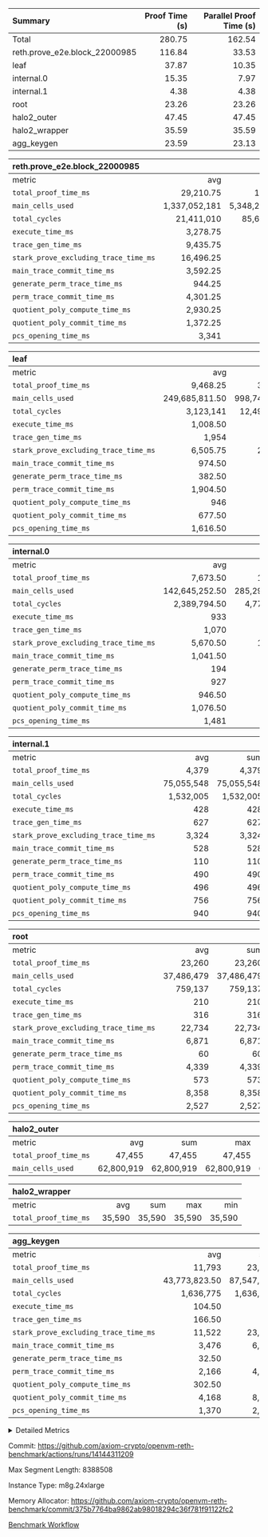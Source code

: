 | Summary | Proof Time (s) | Parallel Proof Time (s) |
|:---|---:|---:|
| Total |  280.75 |  162.54 |
| reth.prove_e2e.block_22000985 |  116.84 |  33.53 |
| leaf |  37.87 |  10.35 |
| internal.0 |  15.35 |  7.97 |
| internal.1 |  4.38 |  4.38 |
| root |  23.26 |  23.26 |
| halo2_outer |  47.45 |  47.45 |
| halo2_wrapper |  35.59 |  35.59 |
| agg_keygen |  23.59 |  23.13 |


| reth.prove_e2e.block_22000985 |||||
|:---|---:|---:|---:|---:|
|metric|avg|sum|max|min|
| `total_proof_time_ms ` |  29,210.75 |  116,843 |  33,535 |  25,709 |
| `main_cells_used     ` |  1,337,052,181 |  5,348,208,724 |  1,879,136,455 |  943,006,272 |
| `total_cycles        ` |  21,411,010 |  85,644,040 |  22,759,037 |  20,459,469 |
| `execute_time_ms     ` |  3,278.75 |  13,115 |  4,261 |  2,718 |
| `trace_gen_time_ms   ` |  9,435.75 |  37,743 |  10,435 |  8,599 |
| `stark_prove_excluding_trace_time_ms` |  16,496.25 |  65,985 |  19,798 |  14,212 |
| `main_trace_commit_time_ms` |  3,592.25 |  14,369 |  5,096 |  2,561 |
| `generate_perm_trace_time_ms` |  944.25 |  3,777 |  1,015 |  864 |
| `perm_trace_commit_time_ms` |  4,301.25 |  17,205 |  4,711 |  3,882 |
| `quotient_poly_compute_time_ms` |  2,930.25 |  11,721 |  4,107 |  2,113 |
| `quotient_poly_commit_time_ms` |  1,372.25 |  5,489 |  1,444 |  1,279 |
| `pcs_opening_time_ms ` |  3,341 |  13,364 |  3,515 |  3,103 |

| leaf |||||
|:---|---:|---:|---:|---:|
|metric|avg|sum|max|min|
| `total_proof_time_ms ` |  9,468.25 |  37,873 |  10,349 |  7,295 |
| `main_cells_used     ` |  249,685,811.50 |  998,743,246 |  278,733,634 |  193,799,970 |
| `total_cycles        ` |  3,123,141 |  12,492,564 |  3,457,851 |  2,577,688 |
| `execute_time_ms     ` |  1,008.50 |  4,034 |  1,104 |  838 |
| `trace_gen_time_ms   ` |  1,954 |  7,816 |  2,169 |  1,583 |
| `stark_prove_excluding_trace_time_ms` |  6,505.75 |  26,023 |  7,076 |  4,874 |
| `main_trace_commit_time_ms` |  974.50 |  3,898 |  1,055 |  754 |
| `generate_perm_trace_time_ms` |  382.50 |  1,530 |  428 |  287 |
| `perm_trace_commit_time_ms` |  1,904.50 |  7,618 |  2,098 |  1,388 |
| `quotient_poly_compute_time_ms` |  946 |  3,784 |  1,024 |  731 |
| `quotient_poly_commit_time_ms` |  677.50 |  2,710 |  737 |  519 |
| `pcs_opening_time_ms ` |  1,616.50 |  6,466 |  1,775 |  1,192 |

| internal.0 |||||
|:---|---:|---:|---:|---:|
|metric|avg|sum|max|min|
| `total_proof_time_ms ` |  7,673.50 |  15,347 |  7,974 |  7,373 |
| `main_cells_used     ` |  142,645,252.50 |  285,290,505 |  143,363,843 |  141,926,662 |
| `total_cycles        ` |  2,389,794.50 |  4,779,589 |  2,397,828 |  2,381,761 |
| `execute_time_ms     ` |  933 |  1,866 |  942 |  924 |
| `trace_gen_time_ms   ` |  1,070 |  2,140 |  1,072 |  1,068 |
| `stark_prove_excluding_trace_time_ms` |  5,670.50 |  11,341 |  5,960 |  5,381 |
| `main_trace_commit_time_ms` |  1,041.50 |  2,083 |  1,137 |  946 |
| `generate_perm_trace_time_ms` |  194 |  388 |  209 |  179 |
| `perm_trace_commit_time_ms` |  927 |  1,854 |  975 |  879 |
| `quotient_poly_compute_time_ms` |  946.50 |  1,893 |  1,017 |  876 |
| `quotient_poly_commit_time_ms` |  1,076.50 |  2,153 |  1,116 |  1,037 |
| `pcs_opening_time_ms ` |  1,481 |  2,962 |  1,503 |  1,459 |

| internal.1 |||||
|:---|---:|---:|---:|---:|
|metric|avg|sum|max|min|
| `total_proof_time_ms ` |  4,379 |  4,379 |  4,379 |  4,379 |
| `main_cells_used     ` |  75,055,548 |  75,055,548 |  75,055,548 |  75,055,548 |
| `total_cycles        ` |  1,532,005 |  1,532,005 |  1,532,005 |  1,532,005 |
| `execute_time_ms     ` |  428 |  428 |  428 |  428 |
| `trace_gen_time_ms   ` |  627 |  627 |  627 |  627 |
| `stark_prove_excluding_trace_time_ms` |  3,324 |  3,324 |  3,324 |  3,324 |
| `main_trace_commit_time_ms` |  528 |  528 |  528 |  528 |
| `generate_perm_trace_time_ms` |  110 |  110 |  110 |  110 |
| `perm_trace_commit_time_ms` |  490 |  490 |  490 |  490 |
| `quotient_poly_compute_time_ms` |  496 |  496 |  496 |  496 |
| `quotient_poly_commit_time_ms` |  756 |  756 |  756 |  756 |
| `pcs_opening_time_ms ` |  940 |  940 |  940 |  940 |

| root |||||
|:---|---:|---:|---:|---:|
|metric|avg|sum|max|min|
| `total_proof_time_ms ` |  23,260 |  23,260 |  23,260 |  23,260 |
| `main_cells_used     ` |  37,486,479 |  37,486,479 |  37,486,479 |  37,486,479 |
| `total_cycles        ` |  759,137 |  759,137 |  759,137 |  759,137 |
| `execute_time_ms     ` |  210 |  210 |  210 |  210 |
| `trace_gen_time_ms   ` |  316 |  316 |  316 |  316 |
| `stark_prove_excluding_trace_time_ms` |  22,734 |  22,734 |  22,734 |  22,734 |
| `main_trace_commit_time_ms` |  6,871 |  6,871 |  6,871 |  6,871 |
| `generate_perm_trace_time_ms` |  60 |  60 |  60 |  60 |
| `perm_trace_commit_time_ms` |  4,339 |  4,339 |  4,339 |  4,339 |
| `quotient_poly_compute_time_ms` |  573 |  573 |  573 |  573 |
| `quotient_poly_commit_time_ms` |  8,358 |  8,358 |  8,358 |  8,358 |
| `pcs_opening_time_ms ` |  2,527 |  2,527 |  2,527 |  2,527 |

| halo2_outer |||||
|:---|---:|---:|---:|---:|
|metric|avg|sum|max|min|
| `total_proof_time_ms ` |  47,455 |  47,455 |  47,455 |  47,455 |
| `main_cells_used     ` |  62,800,919 |  62,800,919 |  62,800,919 |  62,800,919 |

| halo2_wrapper |||||
|:---|---:|---:|---:|---:|
|metric|avg|sum|max|min|
| `total_proof_time_ms ` |  35,590 |  35,590 |  35,590 |  35,590 |

| agg_keygen |||||
|:---|---:|---:|---:|---:|
|metric|avg|sum|max|min|
| `total_proof_time_ms ` |  11,793 |  23,586 |  23,133 |  453 |
| `main_cells_used     ` |  43,773,823.50 |  87,547,647 |  86,881,731 |  665,916 |
| `total_cycles        ` |  1,636,775 |  1,636,775 |  1,636,775 |  1,636,775 |
| `execute_time_ms     ` |  104.50 |  209 |  209 |  0 |
| `trace_gen_time_ms   ` |  166.50 |  333 |  306 |  27 |
| `stark_prove_excluding_trace_time_ms` |  11,522 |  23,044 |  22,618 |  426 |
| `main_trace_commit_time_ms` |  3,476 |  6,952 |  6,901 |  51 |
| `generate_perm_trace_time_ms` |  32.50 |  65 |  52 |  13 |
| `perm_trace_commit_time_ms` |  2,166 |  4,332 |  4,282 |  50 |
| `quotient_poly_compute_time_ms` |  302.50 |  605 |  576 |  29 |
| `quotient_poly_commit_time_ms` |  4,168 |  8,336 |  8,277 |  59 |
| `pcs_opening_time_ms ` |  1,370 |  2,740 |  2,520 |  220 |



<details>
<summary>Detailed Metrics</summary>

| air_name | block_number | quotient_deg | interactions | constraints |
| --- | --- | --- | --- | --- |
| AccessAdapterAir<16> | 22000985 | 2 | 5 | 12 | 
| AccessAdapterAir<2> | 22000985 | 2 | 5 | 12 | 
| AccessAdapterAir<32> | 22000985 | 2 | 5 | 12 | 
| AccessAdapterAir<4> | 22000985 | 2 | 5 | 12 | 
| AccessAdapterAir<8> | 22000985 | 2 | 5 | 12 | 
| BitwiseOperationLookupAir<8> | 22000985 | 2 | 2 | 4 | 
| KeccakVmAir | 22000985 | 2 | 321 | 4,513 | 
| MemoryMerkleAir<8> | 22000985 | 2 | 4 | 39 | 
| PersistentBoundaryAir<8> | 22000985 | 2 | 3 | 7 | 
| PhantomAir | 22000985 | 2 | 3 | 5 | 
| Poseidon2PeripheryAir<BabyBearParameters>, 1> | 22000985 | 2 | 1 | 286 | 
| ProgramAir | 22000985 | 1 | 1 | 4 | 
| RangeTupleCheckerAir<2> | 22000985 | 1 | 1 | 4 | 
| Rv32HintStoreAir | 22000985 | 2 | 18 | 28 | 
| Sha256VmAir | 22000985 | 2 | 50 | 663 | 
| VariableRangeCheckerAir | 22000985 | 1 | 1 | 4 | 
| VmAirWrapper<Rv32BaseAluAdapterAir, BaseAluCoreAir<4, 8> | 22000985 | 2 | 20 | 37 | 
| VmAirWrapper<Rv32BaseAluAdapterAir, LessThanCoreAir<4, 8> | 22000985 | 2 | 18 | 40 | 
| VmAirWrapper<Rv32BaseAluAdapterAir, ShiftCoreAir<4, 8> | 22000985 | 2 | 24 | 91 | 
| VmAirWrapper<Rv32BranchAdapterAir, BranchEqualCoreAir<4> | 22000985 | 2 | 11 | 20 | 
| VmAirWrapper<Rv32BranchAdapterAir, BranchLessThanCoreAir<4, 8> | 22000985 | 2 | 13 | 35 | 
| VmAirWrapper<Rv32CondRdWriteAdapterAir, Rv32JalLuiCoreAir> | 22000985 | 2 | 10 | 18 | 
| VmAirWrapper<Rv32HeapAdapterAir<2, 32, 32>, BaseAluCoreAir<32, 8> | 22000985 | 2 | 61 | 126 | 
| VmAirWrapper<Rv32HeapAdapterAir<2, 32, 32>, LessThanCoreAir<32, 8> | 22000985 | 2 | 31 | 129 | 
| VmAirWrapper<Rv32HeapAdapterAir<2, 32, 32>, MultiplicationCoreAir<32, 8> | 22000985 | 2 | 61 | 57 | 
| VmAirWrapper<Rv32HeapAdapterAir<2, 32, 32>, ShiftCoreAir<32, 8> | 22000985 | 2 | 79 | 2,161 | 
| VmAirWrapper<Rv32HeapBranchAdapterAir<2, 32>, BranchEqualCoreAir<32> | 22000985 | 2 | 20 | 55 | 
| VmAirWrapper<Rv32HeapBranchAdapterAir<2, 32>, BranchLessThanCoreAir<32, 8> | 22000985 | 2 | 22 | 126 | 
| VmAirWrapper<Rv32IsEqualModAdapterAir<2, 1, 32, 32>, ModularIsEqualCoreAir<32, 4, 8> | 22000985 | 2 | 25 | 225 | 
| VmAirWrapper<Rv32IsEqualModAdapterAir<2, 3, 16, 48>, ModularIsEqualCoreAir<48, 4, 8> | 22000985 | 2 | 41 | 333 | 
| VmAirWrapper<Rv32JalrAdapterAir, Rv32JalrCoreAir> | 22000985 | 2 | 16 | 20 | 
| VmAirWrapper<Rv32LoadStoreAdapterAir, LoadSignExtendCoreAir<4, 8> | 22000985 | 2 | 18 | 33 | 
| VmAirWrapper<Rv32LoadStoreAdapterAir, LoadStoreCoreAir<4> | 22000985 | 2 | 17 | 40 | 
| VmAirWrapper<Rv32MultAdapterAir, DivRemCoreAir<4, 8> | 22000985 | 2 | 25 | 84 | 
| VmAirWrapper<Rv32MultAdapterAir, MulHCoreAir<4, 8> | 22000985 | 2 | 24 | 31 | 
| VmAirWrapper<Rv32MultAdapterAir, MultiplicationCoreAir<4, 8> | 22000985 | 2 | 19 | 19 | 
| VmAirWrapper<Rv32RdWriteAdapterAir, Rv32AuipcCoreAir> | 22000985 | 2 | 12 | 14 | 
| VmAirWrapper<Rv32VecHeapAdapterAir<1, 2, 2, 32, 32>, FieldExpressionCoreAir> | 22000985 | 2 | 415 | 480 | 
| VmAirWrapper<Rv32VecHeapAdapterAir<1, 6, 6, 16, 16>, FieldExpressionCoreAir> | 22000985 | 2 | 832 | 921 | 
| VmAirWrapper<Rv32VecHeapAdapterAir<2, 1, 1, 32, 32>, FieldExpressionCoreAir> | 22000985 | 2 | 158 | 190 | 
| VmAirWrapper<Rv32VecHeapAdapterAir<2, 2, 2, 32, 32>, FieldExpressionCoreAir> | 22000985 | 2 | 428 | 457 | 
| VmAirWrapper<Rv32VecHeapAdapterAir<2, 3, 3, 16, 16>, FieldExpressionCoreAir> | 22000985 | 2 | 246 | 288 | 
| VmAirWrapper<Rv32VecHeapAdapterAir<2, 6, 6, 16, 16>, FieldExpressionCoreAir> | 22000985 | 2 | 668 | 701 | 
| VmConnectorAir | 22000985 | 2 | 5 | 11 | 

| block_number | execute_time_ms |
| --- | --- |
| 22000985 | 210 | 

| group | air_name | block_number | rows | quotient_deg | prep_cols | perm_cols | main_cols | interactions | constraints | cells |
| --- | --- | --- | --- | --- | --- | --- | --- | --- | --- | --- |
| agg_keygen | AccessAdapterAir<16> | 22000985 |  | 2 |  |  |  | 5 | 12 |  | 
| agg_keygen | AccessAdapterAir<2> | 22000985 | 524,288 | 8 |  | 16 | 11 | 5 | 12 | 14,155,776 | 
| agg_keygen | AccessAdapterAir<32> | 22000985 |  | 2 |  |  |  | 5 | 12 |  | 
| agg_keygen | AccessAdapterAir<4> | 22000985 | 262,144 | 8 |  | 16 | 13 | 5 | 12 | 7,602,176 | 
| agg_keygen | AccessAdapterAir<8> | 22000985 | 8,192 | 8 |  | 16 | 17 | 5 | 12 | 270,336 | 
| agg_keygen | BitwiseOperationLookupAir<8> | 22000985 |  | 2 |  |  |  | 2 | 4 |  | 
| agg_keygen | FriReducedOpeningAir | 22000985 | 524,288 | 8 |  | 84 | 27 | 39 | 71 | 58,195,968 | 
| agg_keygen | JalRangeCheckAir | 22000985 | 65,536 | 8 |  | 28 | 12 | 9 | 14 | 2,621,440 | 
| agg_keygen | MemoryMerkleAir<8> | 22000985 |  | 2 |  |  |  | 4 | 39 |  | 
| agg_keygen | NativePoseidon2Air<BabyBearParameters>, 1> | 22000985 | 65,536 | 8 |  | 312 | 398 | 136 | 572 | 46,530,560 | 
| agg_keygen | PersistentBoundaryAir<8> | 22000985 |  | 2 |  |  |  | 3 | 7 |  | 
| agg_keygen | PhantomAir | 22000985 | 32,768 | 4 |  | 12 | 6 | 3 | 5 | 589,824 | 
| agg_keygen | Poseidon2PeripheryAir<BabyBearParameters>, 1> | 22000985 |  | 2 |  |  |  | 1 | 286 |  | 
| agg_keygen | ProgramAir | 22000985 | 131,072 | 1 |  | 8 | 10 | 1 | 4 | 2,359,296 | 
| agg_keygen | RangeTupleCheckerAir<2> | 22000985 |  | 1 |  |  |  | 1 | 4 |  | 
| agg_keygen | Rv32HintStoreAir | 22000985 |  | 2 |  |  |  | 18 | 28 |  | 
| agg_keygen | VariableRangeCheckerAir | 22000985 | 262,144 | 1 | 2 | 8 | 1 | 1 | 4 | 2,359,296 | 
| agg_keygen | VmAirWrapper<AluNativeAdapterAir, FieldArithmeticCoreAir> | 22000985 | 1,048,576 | 8 |  | 36 | 29 | 15 | 27 | 68,157,440 | 
| agg_keygen | VmAirWrapper<BranchNativeAdapterAir, BranchEqualCoreAir<1> | 22000985 | 262,144 | 8 |  | 28 | 23 | 11 | 25 | 13,369,344 | 
| agg_keygen | VmAirWrapper<NativeAdapterAir<2, 0>, PublicValuesCoreAir> | 22000985 | 64 | 8 |  | 28 | 27 | 11 | 30 | 3,520 | 
| agg_keygen | VmAirWrapper<NativeLoadStoreAdapterAir<1>, NativeLoadStoreCoreAir<1> | 22000985 | 524,288 | 8 |  | 40 | 21 | 15 | 20 | 31,981,568 | 
| agg_keygen | VmAirWrapper<NativeLoadStoreAdapterAir<4>, NativeLoadStoreCoreAir<4> | 22000985 | 131,072 | 8 |  | 40 | 27 | 15 | 20 | 8,781,824 | 
| agg_keygen | VmAirWrapper<NativeVectorizedAdapterAir<4>, FieldExtensionCoreAir> | 22000985 | 131,072 | 8 |  | 36 | 38 | 15 | 27 | 9,699,328 | 
| agg_keygen | VmAirWrapper<Rv32BaseAluAdapterAir, BaseAluCoreAir<4, 8> | 22000985 |  | 2 |  |  |  | 20 | 37 |  | 
| agg_keygen | VmAirWrapper<Rv32BaseAluAdapterAir, LessThanCoreAir<4, 8> | 22000985 |  | 2 |  |  |  | 18 | 40 |  | 
| agg_keygen | VmAirWrapper<Rv32BaseAluAdapterAir, ShiftCoreAir<4, 8> | 22000985 |  | 2 |  |  |  | 24 | 91 |  | 
| agg_keygen | VmAirWrapper<Rv32BranchAdapterAir, BranchEqualCoreAir<4> | 22000985 |  | 2 |  |  |  | 11 | 20 |  | 
| agg_keygen | VmAirWrapper<Rv32BranchAdapterAir, BranchLessThanCoreAir<4, 8> | 22000985 |  | 2 |  |  |  | 13 | 35 |  | 
| agg_keygen | VmAirWrapper<Rv32CondRdWriteAdapterAir, Rv32JalLuiCoreAir> | 22000985 |  | 2 |  |  |  | 10 | 18 |  | 
| agg_keygen | VmAirWrapper<Rv32JalrAdapterAir, Rv32JalrCoreAir> | 22000985 |  | 2 |  |  |  | 16 | 20 |  | 
| agg_keygen | VmAirWrapper<Rv32LoadStoreAdapterAir, LoadSignExtendCoreAir<4, 8> | 22000985 |  | 2 |  |  |  | 18 | 33 |  | 
| agg_keygen | VmAirWrapper<Rv32LoadStoreAdapterAir, LoadStoreCoreAir<4> | 22000985 |  | 2 |  |  |  | 17 | 40 |  | 
| agg_keygen | VmAirWrapper<Rv32MultAdapterAir, DivRemCoreAir<4, 8> | 22000985 |  | 2 |  |  |  | 25 | 84 |  | 
| agg_keygen | VmAirWrapper<Rv32MultAdapterAir, MulHCoreAir<4, 8> | 22000985 |  | 2 |  |  |  | 24 | 31 |  | 
| agg_keygen | VmAirWrapper<Rv32MultAdapterAir, MultiplicationCoreAir<4, 8> | 22000985 |  | 2 |  |  |  | 19 | 19 |  | 
| agg_keygen | VmAirWrapper<Rv32RdWriteAdapterAir, Rv32AuipcCoreAir> | 22000985 |  | 2 |  |  |  | 12 | 14 |  | 
| agg_keygen | VmConnectorAir | 22000985 | 2 | 8 | 1 | 16 | 5 | 5 | 11 | 42 | 
| agg_keygen | VolatileBoundaryAir | 22000985 | 131,072 | 8 |  | 20 | 12 | 7 | 19 | 4,194,304 | 

| group | air_name | block_number | idx | rows | prep_cols | perm_cols | main_cols | cells |
| --- | --- | --- | --- | --- | --- | --- | --- | --- |
| internal.0 | AccessAdapterAir<2> | 22000985 | 0 | 1,048,576 |  | 12 | 11 | 24,117,248 | 
| internal.0 | AccessAdapterAir<2> | 22000985 | 1 | 524,288 |  | 12 | 11 | 12,058,624 | 
| internal.0 | AccessAdapterAir<4> | 22000985 | 0 | 262,144 |  | 12 | 13 | 6,553,600 | 
| internal.0 | AccessAdapterAir<4> | 22000985 | 1 | 262,144 |  | 12 | 13 | 6,553,600 | 
| internal.0 | AccessAdapterAir<8> | 22000985 | 0 | 8,192 |  | 12 | 17 | 237,568 | 
| internal.0 | AccessAdapterAir<8> | 22000985 | 1 | 8,192 |  | 12 | 17 | 237,568 | 
| internal.0 | FriReducedOpeningAir | 22000985 | 0 | 1,048,576 |  | 44 | 27 | 74,448,896 | 
| internal.0 | FriReducedOpeningAir | 22000985 | 1 | 1,048,576 |  | 44 | 27 | 74,448,896 | 
| internal.0 | JalRangeCheckAir | 22000985 | 0 | 131,072 |  | 16 | 12 | 3,670,016 | 
| internal.0 | JalRangeCheckAir | 22000985 | 1 | 131,072 |  | 16 | 12 | 3,670,016 | 
| internal.0 | NativePoseidon2Air<BabyBearParameters>, 1> | 22000985 | 0 | 262,144 |  | 160 | 398 | 146,276,352 | 
| internal.0 | NativePoseidon2Air<BabyBearParameters>, 1> | 22000985 | 1 | 131,072 |  | 160 | 398 | 73,138,176 | 
| internal.0 | PhantomAir | 22000985 | 0 | 65,536 |  | 8 | 6 | 917,504 | 
| internal.0 | PhantomAir | 22000985 | 1 | 65,536 |  | 8 | 6 | 917,504 | 
| internal.0 | ProgramAir | 22000985 | 0 | 131,072 |  | 8 | 10 | 2,359,296 | 
| internal.0 | ProgramAir | 22000985 | 1 | 131,072 |  | 8 | 10 | 2,359,296 | 
| internal.0 | VariableRangeCheckerAir | 22000985 | 0 | 262,144 | 2 | 8 | 1 | 2,359,296 | 
| internal.0 | VariableRangeCheckerAir | 22000985 | 1 | 262,144 | 2 | 8 | 1 | 2,359,296 | 
| internal.0 | VmAirWrapper<AluNativeAdapterAir, FieldArithmeticCoreAir> | 22000985 | 0 | 2,097,152 |  | 20 | 29 | 102,760,448 | 
| internal.0 | VmAirWrapper<AluNativeAdapterAir, FieldArithmeticCoreAir> | 22000985 | 1 | 2,097,152 |  | 20 | 29 | 102,760,448 | 
| internal.0 | VmAirWrapper<BranchNativeAdapterAir, BranchEqualCoreAir<1> | 22000985 | 0 | 262,144 |  | 16 | 23 | 10,223,616 | 
| internal.0 | VmAirWrapper<BranchNativeAdapterAir, BranchEqualCoreAir<1> | 22000985 | 1 | 262,144 |  | 16 | 23 | 10,223,616 | 
| internal.0 | VmAirWrapper<NativeAdapterAir<2, 0>, PublicValuesCoreAir> | 22000985 | 0 | 64 |  | 16 | 23 | 2,496 | 
| internal.0 | VmAirWrapper<NativeAdapterAir<2, 0>, PublicValuesCoreAir> | 22000985 | 1 | 64 |  | 16 | 23 | 2,496 | 
| internal.0 | VmAirWrapper<NativeLoadStoreAdapterAir<1>, NativeLoadStoreCoreAir<1> | 22000985 | 0 | 524,288 |  | 24 | 21 | 23,592,960 | 
| internal.0 | VmAirWrapper<NativeLoadStoreAdapterAir<1>, NativeLoadStoreCoreAir<1> | 22000985 | 1 | 524,288 |  | 24 | 21 | 23,592,960 | 
| internal.0 | VmAirWrapper<NativeLoadStoreAdapterAir<4>, NativeLoadStoreCoreAir<4> | 22000985 | 0 | 262,144 |  | 24 | 27 | 13,369,344 | 
| internal.0 | VmAirWrapper<NativeLoadStoreAdapterAir<4>, NativeLoadStoreCoreAir<4> | 22000985 | 1 | 262,144 |  | 24 | 27 | 13,369,344 | 
| internal.0 | VmAirWrapper<NativeVectorizedAdapterAir<4>, FieldExtensionCoreAir> | 22000985 | 0 | 262,144 |  | 20 | 38 | 15,204,352 | 
| internal.0 | VmAirWrapper<NativeVectorizedAdapterAir<4>, FieldExtensionCoreAir> | 22000985 | 1 | 262,144 |  | 20 | 38 | 15,204,352 | 
| internal.0 | VmConnectorAir | 22000985 | 0 | 2 | 1 | 12 | 5 | 34 | 
| internal.0 | VmConnectorAir | 22000985 | 1 | 2 | 1 | 12 | 5 | 34 | 
| internal.0 | VolatileBoundaryAir | 22000985 | 0 | 262,144 |  | 12 | 12 | 6,291,456 | 
| internal.0 | VolatileBoundaryAir | 22000985 | 1 | 262,144 |  | 12 | 12 | 6,291,456 | 
| internal.1 | AccessAdapterAir<2> | 22000985 | 2 | 524,288 |  | 12 | 11 | 12,058,624 | 
| internal.1 | AccessAdapterAir<4> | 22000985 | 2 | 262,144 |  | 12 | 13 | 6,553,600 | 
| internal.1 | AccessAdapterAir<8> | 22000985 | 2 | 8,192 |  | 12 | 17 | 237,568 | 
| internal.1 | FriReducedOpeningAir | 22000985 | 2 | 262,144 |  | 44 | 27 | 18,612,224 | 
| internal.1 | JalRangeCheckAir | 22000985 | 2 | 65,536 |  | 16 | 12 | 1,835,008 | 
| internal.1 | NativePoseidon2Air<BabyBearParameters>, 1> | 22000985 | 2 | 65,536 |  | 160 | 398 | 36,569,088 | 
| internal.1 | PhantomAir | 22000985 | 2 | 16,384 |  | 8 | 6 | 229,376 | 
| internal.1 | ProgramAir | 22000985 | 2 | 131,072 |  | 8 | 10 | 2,359,296 | 
| internal.1 | VariableRangeCheckerAir | 22000985 | 2 | 262,144 | 2 | 8 | 1 | 2,359,296 | 
| internal.1 | VmAirWrapper<AluNativeAdapterAir, FieldArithmeticCoreAir> | 22000985 | 2 | 1,048,576 |  | 20 | 29 | 51,380,224 | 
| internal.1 | VmAirWrapper<BranchNativeAdapterAir, BranchEqualCoreAir<1> | 22000985 | 2 | 262,144 |  | 16 | 23 | 10,223,616 | 
| internal.1 | VmAirWrapper<NativeAdapterAir<2, 0>, PublicValuesCoreAir> | 22000985 | 2 | 64 |  | 16 | 23 | 2,496 | 
| internal.1 | VmAirWrapper<NativeLoadStoreAdapterAir<1>, NativeLoadStoreCoreAir<1> | 22000985 | 2 | 524,288 |  | 24 | 21 | 23,592,960 | 
| internal.1 | VmAirWrapper<NativeLoadStoreAdapterAir<4>, NativeLoadStoreCoreAir<4> | 22000985 | 2 | 131,072 |  | 24 | 27 | 6,684,672 | 
| internal.1 | VmAirWrapper<NativeVectorizedAdapterAir<4>, FieldExtensionCoreAir> | 22000985 | 2 | 131,072 |  | 20 | 38 | 7,602,176 | 
| internal.1 | VmConnectorAir | 22000985 | 2 | 2 | 1 | 12 | 5 | 34 | 
| internal.1 | VolatileBoundaryAir | 22000985 | 2 | 131,072 |  | 12 | 12 | 3,145,728 | 
| leaf | AccessAdapterAir<2> | 22000985 | 0 | 2,097,152 |  | 16 | 11 | 56,623,104 | 
| leaf | AccessAdapterAir<2> | 22000985 | 1 | 2,097,152 |  | 16 | 11 | 56,623,104 | 
| leaf | AccessAdapterAir<2> | 22000985 | 2 | 2,097,152 |  | 16 | 11 | 56,623,104 | 
| leaf | AccessAdapterAir<2> | 22000985 | 3 | 1,048,576 |  | 16 | 11 | 28,311,552 | 
| leaf | AccessAdapterAir<4> | 22000985 | 0 | 1,048,576 |  | 16 | 13 | 30,408,704 | 
| leaf | AccessAdapterAir<4> | 22000985 | 1 | 1,048,576 |  | 16 | 13 | 30,408,704 | 
| leaf | AccessAdapterAir<4> | 22000985 | 2 | 1,048,576 |  | 16 | 13 | 30,408,704 | 
| leaf | AccessAdapterAir<4> | 22000985 | 3 | 524,288 |  | 16 | 13 | 15,204,352 | 
| leaf | AccessAdapterAir<8> | 22000985 | 0 | 32,768 |  | 16 | 17 | 1,081,344 | 
| leaf | AccessAdapterAir<8> | 22000985 | 1 | 32,768 |  | 16 | 17 | 1,081,344 | 
| leaf | AccessAdapterAir<8> | 22000985 | 2 | 32,768 |  | 16 | 17 | 1,081,344 | 
| leaf | AccessAdapterAir<8> | 22000985 | 3 | 16,384 |  | 16 | 17 | 540,672 | 
| leaf | FriReducedOpeningAir | 22000985 | 0 | 4,194,304 |  | 84 | 27 | 465,567,744 | 
| leaf | FriReducedOpeningAir | 22000985 | 1 | 4,194,304 |  | 84 | 27 | 465,567,744 | 
| leaf | FriReducedOpeningAir | 22000985 | 2 | 4,194,304 |  | 84 | 27 | 465,567,744 | 
| leaf | FriReducedOpeningAir | 22000985 | 3 | 2,097,152 |  | 84 | 27 | 232,783,872 | 
| leaf | JalRangeCheckAir | 22000985 | 0 | 65,536 |  | 28 | 12 | 2,621,440 | 
| leaf | JalRangeCheckAir | 22000985 | 1 | 65,536 |  | 28 | 12 | 2,621,440 | 
| leaf | JalRangeCheckAir | 22000985 | 2 | 65,536 |  | 28 | 12 | 2,621,440 | 
| leaf | JalRangeCheckAir | 22000985 | 3 | 65,536 |  | 28 | 12 | 2,621,440 | 
| leaf | NativePoseidon2Air<BabyBearParameters>, 1> | 22000985 | 0 | 262,144 |  | 312 | 398 | 186,122,240 | 
| leaf | NativePoseidon2Air<BabyBearParameters>, 1> | 22000985 | 1 | 262,144 |  | 312 | 398 | 186,122,240 | 
| leaf | NativePoseidon2Air<BabyBearParameters>, 1> | 22000985 | 2 | 262,144 |  | 312 | 398 | 186,122,240 | 
| leaf | NativePoseidon2Air<BabyBearParameters>, 1> | 22000985 | 3 | 262,144 |  | 312 | 398 | 186,122,240 | 
| leaf | PhantomAir | 22000985 | 0 | 32,768 |  | 12 | 6 | 589,824 | 
| leaf | PhantomAir | 22000985 | 1 | 32,768 |  | 12 | 6 | 589,824 | 
| leaf | PhantomAir | 22000985 | 2 | 32,768 |  | 12 | 6 | 589,824 | 
| leaf | PhantomAir | 22000985 | 3 | 32,768 |  | 12 | 6 | 589,824 | 
| leaf | ProgramAir | 22000985 | 0 | 2,097,152 |  | 8 | 10 | 37,748,736 | 
| leaf | ProgramAir | 22000985 | 1 | 2,097,152 |  | 8 | 10 | 37,748,736 | 
| leaf | ProgramAir | 22000985 | 2 | 2,097,152 |  | 8 | 10 | 37,748,736 | 
| leaf | ProgramAir | 22000985 | 3 | 2,097,152 |  | 8 | 10 | 37,748,736 | 
| leaf | VariableRangeCheckerAir | 22000985 | 0 | 262,144 | 2 | 8 | 1 | 2,359,296 | 
| leaf | VariableRangeCheckerAir | 22000985 | 1 | 262,144 | 2 | 8 | 1 | 2,359,296 | 
| leaf | VariableRangeCheckerAir | 22000985 | 2 | 262,144 | 2 | 8 | 1 | 2,359,296 | 
| leaf | VariableRangeCheckerAir | 22000985 | 3 | 262,144 | 2 | 8 | 1 | 2,359,296 | 
| leaf | VmAirWrapper<AluNativeAdapterAir, FieldArithmeticCoreAir> | 22000985 | 0 | 2,097,152 |  | 36 | 29 | 136,314,880 | 
| leaf | VmAirWrapper<AluNativeAdapterAir, FieldArithmeticCoreAir> | 22000985 | 1 | 2,097,152 |  | 36 | 29 | 136,314,880 | 
| leaf | VmAirWrapper<AluNativeAdapterAir, FieldArithmeticCoreAir> | 22000985 | 2 | 2,097,152 |  | 36 | 29 | 136,314,880 | 
| leaf | VmAirWrapper<AluNativeAdapterAir, FieldArithmeticCoreAir> | 22000985 | 3 | 2,097,152 |  | 36 | 29 | 136,314,880 | 
| leaf | VmAirWrapper<BranchNativeAdapterAir, BranchEqualCoreAir<1> | 22000985 | 0 | 524,288 |  | 28 | 23 | 26,738,688 | 
| leaf | VmAirWrapper<BranchNativeAdapterAir, BranchEqualCoreAir<1> | 22000985 | 1 | 524,288 |  | 28 | 23 | 26,738,688 | 
| leaf | VmAirWrapper<BranchNativeAdapterAir, BranchEqualCoreAir<1> | 22000985 | 2 | 524,288 |  | 28 | 23 | 26,738,688 | 
| leaf | VmAirWrapper<BranchNativeAdapterAir, BranchEqualCoreAir<1> | 22000985 | 3 | 524,288 |  | 28 | 23 | 26,738,688 | 
| leaf | VmAirWrapper<NativeAdapterAir<2, 0>, PublicValuesCoreAir> | 22000985 | 0 | 64 |  | 28 | 27 | 3,520 | 
| leaf | VmAirWrapper<NativeAdapterAir<2, 0>, PublicValuesCoreAir> | 22000985 | 1 | 64 |  | 28 | 27 | 3,520 | 
| leaf | VmAirWrapper<NativeAdapterAir<2, 0>, PublicValuesCoreAir> | 22000985 | 2 | 64 |  | 28 | 27 | 3,520 | 
| leaf | VmAirWrapper<NativeAdapterAir<2, 0>, PublicValuesCoreAir> | 22000985 | 3 | 64 |  | 28 | 27 | 3,520 | 
| leaf | VmAirWrapper<NativeLoadStoreAdapterAir<1>, NativeLoadStoreCoreAir<1> | 22000985 | 0 | 1,048,576 |  | 40 | 21 | 63,963,136 | 
| leaf | VmAirWrapper<NativeLoadStoreAdapterAir<1>, NativeLoadStoreCoreAir<1> | 22000985 | 1 | 1,048,576 |  | 40 | 21 | 63,963,136 | 
| leaf | VmAirWrapper<NativeLoadStoreAdapterAir<1>, NativeLoadStoreCoreAir<1> | 22000985 | 2 | 1,048,576 |  | 40 | 21 | 63,963,136 | 
| leaf | VmAirWrapper<NativeLoadStoreAdapterAir<1>, NativeLoadStoreCoreAir<1> | 22000985 | 3 | 1,048,576 |  | 40 | 21 | 63,963,136 | 
| leaf | VmAirWrapper<NativeLoadStoreAdapterAir<4>, NativeLoadStoreCoreAir<4> | 22000985 | 0 | 262,144 |  | 40 | 27 | 17,563,648 | 
| leaf | VmAirWrapper<NativeLoadStoreAdapterAir<4>, NativeLoadStoreCoreAir<4> | 22000985 | 1 | 262,144 |  | 40 | 27 | 17,563,648 | 
| leaf | VmAirWrapper<NativeLoadStoreAdapterAir<4>, NativeLoadStoreCoreAir<4> | 22000985 | 2 | 262,144 |  | 40 | 27 | 17,563,648 | 
| leaf | VmAirWrapper<NativeLoadStoreAdapterAir<4>, NativeLoadStoreCoreAir<4> | 22000985 | 3 | 262,144 |  | 40 | 27 | 17,563,648 | 
| leaf | VmAirWrapper<NativeVectorizedAdapterAir<4>, FieldExtensionCoreAir> | 22000985 | 0 | 262,144 |  | 36 | 38 | 19,398,656 | 
| leaf | VmAirWrapper<NativeVectorizedAdapterAir<4>, FieldExtensionCoreAir> | 22000985 | 1 | 524,288 |  | 36 | 38 | 38,797,312 | 
| leaf | VmAirWrapper<NativeVectorizedAdapterAir<4>, FieldExtensionCoreAir> | 22000985 | 2 | 524,288 |  | 36 | 38 | 38,797,312 | 
| leaf | VmAirWrapper<NativeVectorizedAdapterAir<4>, FieldExtensionCoreAir> | 22000985 | 3 | 262,144 |  | 36 | 38 | 19,398,656 | 
| leaf | VmConnectorAir | 22000985 | 0 | 2 | 1 | 16 | 5 | 42 | 
| leaf | VmConnectorAir | 22000985 | 1 | 2 | 1 | 16 | 5 | 42 | 
| leaf | VmConnectorAir | 22000985 | 2 | 2 | 1 | 16 | 5 | 42 | 
| leaf | VmConnectorAir | 22000985 | 3 | 2 | 1 | 16 | 5 | 42 | 
| leaf | VolatileBoundaryAir | 22000985 | 0 | 1,048,576 |  | 20 | 12 | 33,554,432 | 
| leaf | VolatileBoundaryAir | 22000985 | 1 | 1,048,576 |  | 20 | 12 | 33,554,432 | 
| leaf | VolatileBoundaryAir | 22000985 | 2 | 1,048,576 |  | 20 | 12 | 33,554,432 | 
| leaf | VolatileBoundaryAir | 22000985 | 3 | 524,288 |  | 20 | 12 | 16,777,216 | 
| root | AccessAdapterAir<2> | 22000985 | 0 | 262,144 |  | 8 | 11 | 4,980,736 | 
| root | AccessAdapterAir<4> | 22000985 | 0 | 131,072 |  | 8 | 13 | 2,752,512 | 
| root | AccessAdapterAir<8> | 22000985 | 0 | 4,096 |  | 8 | 17 | 102,400 | 
| root | FriReducedOpeningAir | 22000985 | 0 | 131,072 |  | 24 | 27 | 6,684,672 | 
| root | JalRangeCheckAir | 22000985 | 0 | 32,768 |  | 12 | 12 | 786,432 | 
| root | NativePoseidon2Air<BabyBearParameters>, 1> | 22000985 | 0 | 32,768 |  | 84 | 398 | 15,794,176 | 
| root | PhantomAir | 22000985 | 0 | 8,192 |  | 8 | 6 | 114,688 | 
| root | ProgramAir | 22000985 | 0 | 131,072 |  | 8 | 10 | 2,359,296 | 
| root | VariableRangeCheckerAir | 22000985 | 0 | 262,144 | 2 | 8 | 1 | 2,359,296 | 
| root | VmAirWrapper<AluNativeAdapterAir, FieldArithmeticCoreAir> | 22000985 | 0 | 524,288 |  | 12 | 29 | 21,495,808 | 
| root | VmAirWrapper<BranchNativeAdapterAir, BranchEqualCoreAir<1> | 22000985 | 0 | 131,072 |  | 12 | 23 | 4,587,520 | 
| root | VmAirWrapper<NativeAdapterAir<2, 0>, PublicValuesCoreAir> | 22000985 | 0 | 64 |  | 12 | 22 | 2,176 | 
| root | VmAirWrapper<NativeLoadStoreAdapterAir<1>, NativeLoadStoreCoreAir<1> | 22000985 | 0 | 262,144 |  | 16 | 21 | 9,699,328 | 
| root | VmAirWrapper<NativeLoadStoreAdapterAir<4>, NativeLoadStoreCoreAir<4> | 22000985 | 0 | 65,536 |  | 16 | 27 | 2,818,048 | 
| root | VmAirWrapper<NativeVectorizedAdapterAir<4>, FieldExtensionCoreAir> | 22000985 | 0 | 65,536 |  | 12 | 38 | 3,276,800 | 
| root | VmConnectorAir | 22000985 | 0 | 2 | 1 | 8 | 5 | 26 | 
| root | VolatileBoundaryAir | 22000985 | 0 | 131,072 |  | 8 | 12 | 2,621,440 | 

| group | air_name | block_number | segment | rows | prep_cols | perm_cols | main_cols | cells |
| --- | --- | --- | --- | --- | --- | --- | --- | --- |
| agg_keygen | AccessAdapterAir<16> | 22000985 | 0 | 1 |  | 16 | 25 | 41 | 
| agg_keygen | AccessAdapterAir<2> | 22000985 | 0 | 1 |  | 16 | 11 | 27 | 
| agg_keygen | AccessAdapterAir<32> | 22000985 | 0 | 1 |  | 16 | 41 | 57 | 
| agg_keygen | AccessAdapterAir<4> | 22000985 | 0 | 1 |  | 16 | 13 | 29 | 
| agg_keygen | AccessAdapterAir<8> | 22000985 | 0 | 1 |  | 16 | 17 | 33 | 
| agg_keygen | BitwiseOperationLookupAir<8> | 22000985 | 0 | 65,536 | 3 | 8 | 2 | 655,360 | 
| agg_keygen | MemoryMerkleAir<8> | 22000985 | 0 | 64 |  | 16 | 32 | 3,072 | 
| agg_keygen | PersistentBoundaryAir<8> | 22000985 | 0 | 1 |  | 12 | 20 | 32 | 
| agg_keygen | PhantomAir | 22000985 | 0 | 1 |  | 12 | 6 | 18 | 
| agg_keygen | Poseidon2PeripheryAir<BabyBearParameters>, 1> | 22000985 | 0 | 32 |  | 8 | 300 | 9,856 | 
| agg_keygen | ProgramAir | 22000985 | 0 | 1 |  | 8 | 10 | 18 | 
| agg_keygen | RangeTupleCheckerAir<2> | 22000985 | 0 | 524,288 | 2 | 8 | 1 | 4,718,592 | 
| agg_keygen | Rv32HintStoreAir | 22000985 | 0 | 1 |  | 44 | 32 | 76 | 
| agg_keygen | VariableRangeCheckerAir | 22000985 | 0 | 262,144 | 2 | 8 | 1 | 2,359,296 | 
| agg_keygen | VmAirWrapper<Rv32BaseAluAdapterAir, BaseAluCoreAir<4, 8> | 22000985 | 0 | 1 |  | 52 | 36 | 88 | 
| agg_keygen | VmAirWrapper<Rv32BaseAluAdapterAir, LessThanCoreAir<4, 8> | 22000985 | 0 | 1 |  | 40 | 37 | 77 | 
| agg_keygen | VmAirWrapper<Rv32BaseAluAdapterAir, ShiftCoreAir<4, 8> | 22000985 | 0 | 1 |  | 52 | 53 | 105 | 
| agg_keygen | VmAirWrapper<Rv32BranchAdapterAir, BranchEqualCoreAir<4> | 22000985 | 0 | 1 |  | 28 | 26 | 54 | 
| agg_keygen | VmAirWrapper<Rv32BranchAdapterAir, BranchLessThanCoreAir<4, 8> | 22000985 | 0 | 1 |  | 32 | 32 | 64 | 
| agg_keygen | VmAirWrapper<Rv32CondRdWriteAdapterAir, Rv32JalLuiCoreAir> | 22000985 | 0 | 1 |  | 28 | 18 | 46 | 
| agg_keygen | VmAirWrapper<Rv32JalrAdapterAir, Rv32JalrCoreAir> | 22000985 | 0 | 1 |  | 36 | 28 | 64 | 
| agg_keygen | VmAirWrapper<Rv32LoadStoreAdapterAir, LoadSignExtendCoreAir<4, 8> | 22000985 | 0 | 1 |  | 52 | 36 | 88 | 
| agg_keygen | VmAirWrapper<Rv32LoadStoreAdapterAir, LoadStoreCoreAir<4> | 22000985 | 0 | 1 |  | 52 | 41 | 93 | 
| agg_keygen | VmAirWrapper<Rv32MultAdapterAir, DivRemCoreAir<4, 8> | 22000985 | 0 | 1 |  | 72 | 59 | 131 | 
| agg_keygen | VmAirWrapper<Rv32MultAdapterAir, MulHCoreAir<4, 8> | 22000985 | 0 | 1 |  | 72 | 39 | 111 | 
| agg_keygen | VmAirWrapper<Rv32MultAdapterAir, MultiplicationCoreAir<4, 8> | 22000985 | 0 | 1 |  | 52 | 31 | 83 | 
| agg_keygen | VmAirWrapper<Rv32RdWriteAdapterAir, Rv32AuipcCoreAir> | 22000985 | 0 | 1 |  | 28 | 20 | 48 | 
| agg_keygen | VmConnectorAir | 22000985 | 0 | 2 | 1 | 16 | 5 | 42 | 
| reth.prove_e2e.block_22000985 | AccessAdapterAir<16> | 22000985 | 0 | 64 |  | 16 | 25 | 2,624 | 
| reth.prove_e2e.block_22000985 | AccessAdapterAir<16> | 22000985 | 1 | 524,288 |  | 16 | 25 | 21,495,808 | 
| reth.prove_e2e.block_22000985 | AccessAdapterAir<16> | 22000985 | 2 | 262,144 |  | 16 | 25 | 10,747,904 | 
| reth.prove_e2e.block_22000985 | AccessAdapterAir<16> | 22000985 | 3 | 262,144 |  | 16 | 25 | 10,747,904 | 
| reth.prove_e2e.block_22000985 | AccessAdapterAir<2> | 22000985 | 2 | 256 |  | 16 | 11 | 6,912 | 
| reth.prove_e2e.block_22000985 | AccessAdapterAir<2> | 22000985 | 3 | 131,072 |  | 16 | 11 | 3,538,944 | 
| reth.prove_e2e.block_22000985 | AccessAdapterAir<32> | 22000985 | 0 | 32 |  | 16 | 41 | 1,824 | 
| reth.prove_e2e.block_22000985 | AccessAdapterAir<32> | 22000985 | 1 | 262,144 |  | 16 | 41 | 14,942,208 | 
| reth.prove_e2e.block_22000985 | AccessAdapterAir<32> | 22000985 | 2 | 131,072 |  | 16 | 41 | 7,471,104 | 
| reth.prove_e2e.block_22000985 | AccessAdapterAir<32> | 22000985 | 3 | 131,072 |  | 16 | 41 | 7,471,104 | 
| reth.prove_e2e.block_22000985 | AccessAdapterAir<4> | 22000985 | 0 | 64 |  | 16 | 13 | 1,856 | 
| reth.prove_e2e.block_22000985 | AccessAdapterAir<4> | 22000985 | 2 | 128 |  | 16 | 13 | 3,712 | 
| reth.prove_e2e.block_22000985 | AccessAdapterAir<4> | 22000985 | 3 | 65,536 |  | 16 | 13 | 1,900,544 | 
| reth.prove_e2e.block_22000985 | AccessAdapterAir<8> | 22000985 | 0 | 1,048,576 |  | 16 | 17 | 34,603,008 | 
| reth.prove_e2e.block_22000985 | AccessAdapterAir<8> | 22000985 | 1 | 2,097,152 |  | 16 | 17 | 69,206,016 | 
| reth.prove_e2e.block_22000985 | AccessAdapterAir<8> | 22000985 | 2 | 1,048,576 |  | 16 | 17 | 34,603,008 | 
| reth.prove_e2e.block_22000985 | AccessAdapterAir<8> | 22000985 | 3 | 2,097,152 |  | 16 | 17 | 69,206,016 | 
| reth.prove_e2e.block_22000985 | BitwiseOperationLookupAir<8> | 22000985 | 0 | 65,536 | 3 | 8 | 2 | 655,360 | 
| reth.prove_e2e.block_22000985 | BitwiseOperationLookupAir<8> | 22000985 | 1 | 65,536 | 3 | 8 | 2 | 655,360 | 
| reth.prove_e2e.block_22000985 | BitwiseOperationLookupAir<8> | 22000985 | 2 | 65,536 | 3 | 8 | 2 | 655,360 | 
| reth.prove_e2e.block_22000985 | BitwiseOperationLookupAir<8> | 22000985 | 3 | 65,536 | 3 | 8 | 2 | 655,360 | 
| reth.prove_e2e.block_22000985 | KeccakVmAir | 22000985 | 0 | 1 |  | 1,056 | 3,163 | 4,219 | 
| reth.prove_e2e.block_22000985 | KeccakVmAir | 22000985 | 1 | 131,072 |  | 1,056 | 3,163 | 552,992,768 | 
| reth.prove_e2e.block_22000985 | KeccakVmAir | 22000985 | 2 | 4,096 |  | 1,056 | 3,163 | 17,281,024 | 
| reth.prove_e2e.block_22000985 | KeccakVmAir | 22000985 | 3 | 262,144 |  | 1,056 | 3,163 | 1,105,985,536 | 
| reth.prove_e2e.block_22000985 | MemoryMerkleAir<8> | 22000985 | 0 | 1,048,576 |  | 16 | 32 | 50,331,648 | 
| reth.prove_e2e.block_22000985 | MemoryMerkleAir<8> | 22000985 | 1 | 1,048,576 |  | 16 | 32 | 50,331,648 | 
| reth.prove_e2e.block_22000985 | MemoryMerkleAir<8> | 22000985 | 2 | 1,048,576 |  | 16 | 32 | 50,331,648 | 
| reth.prove_e2e.block_22000985 | MemoryMerkleAir<8> | 22000985 | 3 | 2,097,152 |  | 16 | 32 | 100,663,296 | 
| reth.prove_e2e.block_22000985 | PersistentBoundaryAir<8> | 22000985 | 0 | 1,048,576 |  | 12 | 20 | 33,554,432 | 
| reth.prove_e2e.block_22000985 | PersistentBoundaryAir<8> | 22000985 | 1 | 1,048,576 |  | 12 | 20 | 33,554,432 | 
| reth.prove_e2e.block_22000985 | PersistentBoundaryAir<8> | 22000985 | 2 | 1,048,576 |  | 12 | 20 | 33,554,432 | 
| reth.prove_e2e.block_22000985 | PersistentBoundaryAir<8> | 22000985 | 3 | 1,048,576 |  | 12 | 20 | 33,554,432 | 
| reth.prove_e2e.block_22000985 | PhantomAir | 22000985 | 0 | 4 |  | 12 | 6 | 72 | 
| reth.prove_e2e.block_22000985 | PhantomAir | 22000985 | 1 | 128 |  | 12 | 6 | 2,304 | 
| reth.prove_e2e.block_22000985 | PhantomAir | 22000985 | 2 | 16 |  | 12 | 6 | 288 | 
| reth.prove_e2e.block_22000985 | PhantomAir | 22000985 | 3 | 8 |  | 12 | 6 | 144 | 
| reth.prove_e2e.block_22000985 | Poseidon2PeripheryAir<BabyBearParameters>, 1> | 22000985 | 0 | 1,048,576 |  | 8 | 300 | 322,961,408 | 
| reth.prove_e2e.block_22000985 | Poseidon2PeripheryAir<BabyBearParameters>, 1> | 22000985 | 1 | 524,288 |  | 8 | 300 | 161,480,704 | 
| reth.prove_e2e.block_22000985 | Poseidon2PeripheryAir<BabyBearParameters>, 1> | 22000985 | 2 | 262,144 |  | 8 | 300 | 80,740,352 | 
| reth.prove_e2e.block_22000985 | Poseidon2PeripheryAir<BabyBearParameters>, 1> | 22000985 | 3 | 1,048,576 |  | 8 | 300 | 322,961,408 | 
| reth.prove_e2e.block_22000985 | ProgramAir | 22000985 | 0 | 524,288 |  | 8 | 10 | 9,437,184 | 
| reth.prove_e2e.block_22000985 | ProgramAir | 22000985 | 1 | 524,288 |  | 8 | 10 | 9,437,184 | 
| reth.prove_e2e.block_22000985 | ProgramAir | 22000985 | 2 | 524,288 |  | 8 | 10 | 9,437,184 | 
| reth.prove_e2e.block_22000985 | ProgramAir | 22000985 | 3 | 524,288 |  | 8 | 10 | 9,437,184 | 
| reth.prove_e2e.block_22000985 | RangeTupleCheckerAir<2> | 22000985 | 0 | 2,097,152 | 2 | 8 | 1 | 18,874,368 | 
| reth.prove_e2e.block_22000985 | RangeTupleCheckerAir<2> | 22000985 | 1 | 2,097,152 | 2 | 8 | 1 | 18,874,368 | 
| reth.prove_e2e.block_22000985 | RangeTupleCheckerAir<2> | 22000985 | 2 | 2,097,152 | 2 | 8 | 1 | 18,874,368 | 
| reth.prove_e2e.block_22000985 | RangeTupleCheckerAir<2> | 22000985 | 3 | 2,097,152 | 2 | 8 | 1 | 18,874,368 | 
| reth.prove_e2e.block_22000985 | Rv32HintStoreAir | 22000985 | 0 | 524,288 |  | 44 | 32 | 39,845,888 | 
| reth.prove_e2e.block_22000985 | Rv32HintStoreAir | 22000985 | 1 | 524,288 |  | 44 | 32 | 39,845,888 | 
| reth.prove_e2e.block_22000985 | Rv32HintStoreAir | 22000985 | 2 | 32 |  | 44 | 32 | 2,432 | 
| reth.prove_e2e.block_22000985 | VariableRangeCheckerAir | 22000985 | 0 | 262,144 | 2 | 8 | 1 | 2,359,296 | 
| reth.prove_e2e.block_22000985 | VariableRangeCheckerAir | 22000985 | 1 | 262,144 | 2 | 8 | 1 | 2,359,296 | 
| reth.prove_e2e.block_22000985 | VariableRangeCheckerAir | 22000985 | 2 | 262,144 | 2 | 8 | 1 | 2,359,296 | 
| reth.prove_e2e.block_22000985 | VariableRangeCheckerAir | 22000985 | 3 | 262,144 | 2 | 8 | 1 | 2,359,296 | 
| reth.prove_e2e.block_22000985 | VmAirWrapper<Rv32BaseAluAdapterAir, BaseAluCoreAir<4, 8> | 22000985 | 0 | 8,388,608 |  | 52 | 36 | 738,197,504 | 
| reth.prove_e2e.block_22000985 | VmAirWrapper<Rv32BaseAluAdapterAir, BaseAluCoreAir<4, 8> | 22000985 | 1 | 8,388,608 |  | 52 | 36 | 738,197,504 | 
| reth.prove_e2e.block_22000985 | VmAirWrapper<Rv32BaseAluAdapterAir, BaseAluCoreAir<4, 8> | 22000985 | 2 | 8,388,608 |  | 52 | 36 | 738,197,504 | 
| reth.prove_e2e.block_22000985 | VmAirWrapper<Rv32BaseAluAdapterAir, BaseAluCoreAir<4, 8> | 22000985 | 3 | 8,388,608 |  | 52 | 36 | 738,197,504 | 
| reth.prove_e2e.block_22000985 | VmAirWrapper<Rv32BaseAluAdapterAir, LessThanCoreAir<4, 8> | 22000985 | 0 | 524,288 |  | 40 | 37 | 40,370,176 | 
| reth.prove_e2e.block_22000985 | VmAirWrapper<Rv32BaseAluAdapterAir, LessThanCoreAir<4, 8> | 22000985 | 1 | 524,288 |  | 40 | 37 | 40,370,176 | 
| reth.prove_e2e.block_22000985 | VmAirWrapper<Rv32BaseAluAdapterAir, LessThanCoreAir<4, 8> | 22000985 | 2 | 1,048,576 |  | 40 | 37 | 80,740,352 | 
| reth.prove_e2e.block_22000985 | VmAirWrapper<Rv32BaseAluAdapterAir, LessThanCoreAir<4, 8> | 22000985 | 3 | 524,288 |  | 40 | 37 | 40,370,176 | 
| reth.prove_e2e.block_22000985 | VmAirWrapper<Rv32BaseAluAdapterAir, ShiftCoreAir<4, 8> | 22000985 | 0 | 1,048,576 |  | 52 | 53 | 110,100,480 | 
| reth.prove_e2e.block_22000985 | VmAirWrapper<Rv32BaseAluAdapterAir, ShiftCoreAir<4, 8> | 22000985 | 1 | 2,097,152 |  | 52 | 53 | 220,200,960 | 
| reth.prove_e2e.block_22000985 | VmAirWrapper<Rv32BaseAluAdapterAir, ShiftCoreAir<4, 8> | 22000985 | 2 | 2,097,152 |  | 52 | 53 | 220,200,960 | 
| reth.prove_e2e.block_22000985 | VmAirWrapper<Rv32BaseAluAdapterAir, ShiftCoreAir<4, 8> | 22000985 | 3 | 2,097,152 |  | 52 | 53 | 220,200,960 | 
| reth.prove_e2e.block_22000985 | VmAirWrapper<Rv32BranchAdapterAir, BranchEqualCoreAir<4> | 22000985 | 0 | 2,097,152 |  | 28 | 26 | 113,246,208 | 
| reth.prove_e2e.block_22000985 | VmAirWrapper<Rv32BranchAdapterAir, BranchEqualCoreAir<4> | 22000985 | 1 | 2,097,152 |  | 28 | 26 | 113,246,208 | 
| reth.prove_e2e.block_22000985 | VmAirWrapper<Rv32BranchAdapterAir, BranchEqualCoreAir<4> | 22000985 | 2 | 2,097,152 |  | 28 | 26 | 113,246,208 | 
| reth.prove_e2e.block_22000985 | VmAirWrapper<Rv32BranchAdapterAir, BranchEqualCoreAir<4> | 22000985 | 3 | 2,097,152 |  | 28 | 26 | 113,246,208 | 
| reth.prove_e2e.block_22000985 | VmAirWrapper<Rv32BranchAdapterAir, BranchLessThanCoreAir<4, 8> | 22000985 | 0 | 1,048,576 |  | 32 | 32 | 67,108,864 | 
| reth.prove_e2e.block_22000985 | VmAirWrapper<Rv32BranchAdapterAir, BranchLessThanCoreAir<4, 8> | 22000985 | 1 | 2,097,152 |  | 32 | 32 | 134,217,728 | 
| reth.prove_e2e.block_22000985 | VmAirWrapper<Rv32BranchAdapterAir, BranchLessThanCoreAir<4, 8> | 22000985 | 2 | 2,097,152 |  | 32 | 32 | 134,217,728 | 
| reth.prove_e2e.block_22000985 | VmAirWrapper<Rv32BranchAdapterAir, BranchLessThanCoreAir<4, 8> | 22000985 | 3 | 1,048,576 |  | 32 | 32 | 67,108,864 | 
| reth.prove_e2e.block_22000985 | VmAirWrapper<Rv32CondRdWriteAdapterAir, Rv32JalLuiCoreAir> | 22000985 | 0 | 1,048,576 |  | 28 | 18 | 48,234,496 | 
| reth.prove_e2e.block_22000985 | VmAirWrapper<Rv32CondRdWriteAdapterAir, Rv32JalLuiCoreAir> | 22000985 | 1 | 524,288 |  | 28 | 18 | 24,117,248 | 
| reth.prove_e2e.block_22000985 | VmAirWrapper<Rv32CondRdWriteAdapterAir, Rv32JalLuiCoreAir> | 22000985 | 2 | 524,288 |  | 28 | 18 | 24,117,248 | 
| reth.prove_e2e.block_22000985 | VmAirWrapper<Rv32CondRdWriteAdapterAir, Rv32JalLuiCoreAir> | 22000985 | 3 | 524,288 |  | 28 | 18 | 24,117,248 | 
| reth.prove_e2e.block_22000985 | VmAirWrapper<Rv32HeapAdapterAir<2, 32, 32>, BaseAluCoreAir<32, 8> | 22000985 | 1 | 4,096 |  | 192 | 168 | 1,474,560 | 
| reth.prove_e2e.block_22000985 | VmAirWrapper<Rv32HeapAdapterAir<2, 32, 32>, BaseAluCoreAir<32, 8> | 22000985 | 2 | 16,384 |  | 192 | 168 | 5,898,240 | 
| reth.prove_e2e.block_22000985 | VmAirWrapper<Rv32HeapAdapterAir<2, 32, 32>, BaseAluCoreAir<32, 8> | 22000985 | 3 | 8,192 |  | 192 | 168 | 2,949,120 | 
| reth.prove_e2e.block_22000985 | VmAirWrapper<Rv32HeapAdapterAir<2, 32, 32>, LessThanCoreAir<32, 8> | 22000985 | 1 | 2,048 |  | 68 | 169 | 485,376 | 
| reth.prove_e2e.block_22000985 | VmAirWrapper<Rv32HeapAdapterAir<2, 32, 32>, LessThanCoreAir<32, 8> | 22000985 | 2 | 8,192 |  | 68 | 169 | 1,941,504 | 
| reth.prove_e2e.block_22000985 | VmAirWrapper<Rv32HeapAdapterAir<2, 32, 32>, LessThanCoreAir<32, 8> | 22000985 | 3 | 4,096 |  | 68 | 169 | 970,752 | 
| reth.prove_e2e.block_22000985 | VmAirWrapper<Rv32HeapAdapterAir<2, 32, 32>, MultiplicationCoreAir<32, 8> | 22000985 | 1 | 512 |  | 192 | 164 | 182,272 | 
| reth.prove_e2e.block_22000985 | VmAirWrapper<Rv32HeapAdapterAir<2, 32, 32>, MultiplicationCoreAir<32, 8> | 22000985 | 2 | 2,048 |  | 192 | 164 | 729,088 | 
| reth.prove_e2e.block_22000985 | VmAirWrapper<Rv32HeapAdapterAir<2, 32, 32>, MultiplicationCoreAir<32, 8> | 22000985 | 3 | 1,024 |  | 192 | 164 | 364,544 | 
| reth.prove_e2e.block_22000985 | VmAirWrapper<Rv32HeapAdapterAir<2, 32, 32>, ShiftCoreAir<32, 8> | 22000985 | 1 | 1,024 |  | 164 | 241 | 414,720 | 
| reth.prove_e2e.block_22000985 | VmAirWrapper<Rv32HeapAdapterAir<2, 32, 32>, ShiftCoreAir<32, 8> | 22000985 | 2 | 1,024 |  | 164 | 241 | 414,720 | 
| reth.prove_e2e.block_22000985 | VmAirWrapper<Rv32HeapAdapterAir<2, 32, 32>, ShiftCoreAir<32, 8> | 22000985 | 3 | 1,024 |  | 164 | 241 | 414,720 | 
| reth.prove_e2e.block_22000985 | VmAirWrapper<Rv32HeapBranchAdapterAir<2, 32>, BranchEqualCoreAir<32> | 22000985 | 1 | 8,192 |  | 48 | 124 | 1,409,024 | 
| reth.prove_e2e.block_22000985 | VmAirWrapper<Rv32HeapBranchAdapterAir<2, 32>, BranchEqualCoreAir<32> | 22000985 | 2 | 16,384 |  | 48 | 124 | 2,818,048 | 
| reth.prove_e2e.block_22000985 | VmAirWrapper<Rv32HeapBranchAdapterAir<2, 32>, BranchEqualCoreAir<32> | 22000985 | 3 | 16,384 |  | 48 | 124 | 2,818,048 | 
| reth.prove_e2e.block_22000985 | VmAirWrapper<Rv32IsEqualModAdapterAir<2, 1, 32, 32>, ModularIsEqualCoreAir<32, 4, 8> | 22000985 | 0 | 1 |  | 56 | 166 | 222 | 
| reth.prove_e2e.block_22000985 | VmAirWrapper<Rv32IsEqualModAdapterAir<2, 1, 32, 32>, ModularIsEqualCoreAir<32, 4, 8> | 22000985 | 1 | 65,536 |  | 56 | 166 | 14,548,992 | 
| reth.prove_e2e.block_22000985 | VmAirWrapper<Rv32IsEqualModAdapterAir<2, 1, 32, 32>, ModularIsEqualCoreAir<32, 4, 8> | 22000985 | 2 | 2,048 |  | 56 | 166 | 454,656 | 
| reth.prove_e2e.block_22000985 | VmAirWrapper<Rv32JalrAdapterAir, Rv32JalrCoreAir> | 22000985 | 0 | 524,288 |  | 36 | 28 | 33,554,432 | 
| reth.prove_e2e.block_22000985 | VmAirWrapper<Rv32JalrAdapterAir, Rv32JalrCoreAir> | 22000985 | 1 | 524,288 |  | 36 | 28 | 33,554,432 | 
| reth.prove_e2e.block_22000985 | VmAirWrapper<Rv32JalrAdapterAir, Rv32JalrCoreAir> | 22000985 | 2 | 524,288 |  | 36 | 28 | 33,554,432 | 
| reth.prove_e2e.block_22000985 | VmAirWrapper<Rv32JalrAdapterAir, Rv32JalrCoreAir> | 22000985 | 3 | 524,288 |  | 36 | 28 | 33,554,432 | 
| reth.prove_e2e.block_22000985 | VmAirWrapper<Rv32LoadStoreAdapterAir, LoadSignExtendCoreAir<4, 8> | 22000985 | 0 | 1,048,576 |  | 52 | 36 | 92,274,688 | 
| reth.prove_e2e.block_22000985 | VmAirWrapper<Rv32LoadStoreAdapterAir, LoadSignExtendCoreAir<4, 8> | 22000985 | 1 | 1,048,576 |  | 52 | 36 | 92,274,688 | 
| reth.prove_e2e.block_22000985 | VmAirWrapper<Rv32LoadStoreAdapterAir, LoadSignExtendCoreAir<4, 8> | 22000985 | 2 | 1,048,576 |  | 52 | 36 | 92,274,688 | 
| reth.prove_e2e.block_22000985 | VmAirWrapper<Rv32LoadStoreAdapterAir, LoadSignExtendCoreAir<4, 8> | 22000985 | 3 | 1,048,576 |  | 52 | 36 | 92,274,688 | 
| reth.prove_e2e.block_22000985 | VmAirWrapper<Rv32LoadStoreAdapterAir, LoadStoreCoreAir<4> | 22000985 | 0 | 8,388,608 |  | 52 | 41 | 780,140,544 | 
| reth.prove_e2e.block_22000985 | VmAirWrapper<Rv32LoadStoreAdapterAir, LoadStoreCoreAir<4> | 22000985 | 1 | 8,388,608 |  | 52 | 41 | 780,140,544 | 
| reth.prove_e2e.block_22000985 | VmAirWrapper<Rv32LoadStoreAdapterAir, LoadStoreCoreAir<4> | 22000985 | 2 | 8,388,608 |  | 52 | 41 | 780,140,544 | 
| reth.prove_e2e.block_22000985 | VmAirWrapper<Rv32LoadStoreAdapterAir, LoadStoreCoreAir<4> | 22000985 | 3 | 8,388,608 |  | 52 | 41 | 780,140,544 | 
| reth.prove_e2e.block_22000985 | VmAirWrapper<Rv32MultAdapterAir, DivRemCoreAir<4, 8> | 22000985 | 1 | 64 |  | 72 | 59 | 8,384 | 
| reth.prove_e2e.block_22000985 | VmAirWrapper<Rv32MultAdapterAir, DivRemCoreAir<4, 8> | 22000985 | 2 | 64 |  | 72 | 59 | 8,384 | 
| reth.prove_e2e.block_22000985 | VmAirWrapper<Rv32MultAdapterAir, DivRemCoreAir<4, 8> | 22000985 | 3 | 128 |  | 72 | 59 | 16,768 | 
| reth.prove_e2e.block_22000985 | VmAirWrapper<Rv32MultAdapterAir, MulHCoreAir<4, 8> | 22000985 | 0 | 512 |  | 72 | 39 | 56,832 | 
| reth.prove_e2e.block_22000985 | VmAirWrapper<Rv32MultAdapterAir, MulHCoreAir<4, 8> | 22000985 | 1 | 65,536 |  | 72 | 39 | 7,274,496 | 
| reth.prove_e2e.block_22000985 | VmAirWrapper<Rv32MultAdapterAir, MulHCoreAir<4, 8> | 22000985 | 2 | 65,536 |  | 72 | 39 | 7,274,496 | 
| reth.prove_e2e.block_22000985 | VmAirWrapper<Rv32MultAdapterAir, MulHCoreAir<4, 8> | 22000985 | 3 | 65,536 |  | 72 | 39 | 7,274,496 | 
| reth.prove_e2e.block_22000985 | VmAirWrapper<Rv32MultAdapterAir, MultiplicationCoreAir<4, 8> | 22000985 | 0 | 1,024 |  | 52 | 31 | 84,992 | 
| reth.prove_e2e.block_22000985 | VmAirWrapper<Rv32MultAdapterAir, MultiplicationCoreAir<4, 8> | 22000985 | 1 | 262,144 |  | 52 | 31 | 21,757,952 | 
| reth.prove_e2e.block_22000985 | VmAirWrapper<Rv32MultAdapterAir, MultiplicationCoreAir<4, 8> | 22000985 | 2 | 262,144 |  | 52 | 31 | 21,757,952 | 
| reth.prove_e2e.block_22000985 | VmAirWrapper<Rv32MultAdapterAir, MultiplicationCoreAir<4, 8> | 22000985 | 3 | 131,072 |  | 52 | 31 | 10,878,976 | 
| reth.prove_e2e.block_22000985 | VmAirWrapper<Rv32RdWriteAdapterAir, Rv32AuipcCoreAir> | 22000985 | 0 | 262,144 |  | 28 | 20 | 12,582,912 | 
| reth.prove_e2e.block_22000985 | VmAirWrapper<Rv32RdWriteAdapterAir, Rv32AuipcCoreAir> | 22000985 | 1 | 262,144 |  | 28 | 20 | 12,582,912 | 
| reth.prove_e2e.block_22000985 | VmAirWrapper<Rv32RdWriteAdapterAir, Rv32AuipcCoreAir> | 22000985 | 2 | 65,536 |  | 28 | 20 | 3,145,728 | 
| reth.prove_e2e.block_22000985 | VmAirWrapper<Rv32RdWriteAdapterAir, Rv32AuipcCoreAir> | 22000985 | 3 | 131,072 |  | 28 | 20 | 6,291,456 | 
| reth.prove_e2e.block_22000985 | VmAirWrapper<Rv32VecHeapAdapterAir<1, 2, 2, 32, 32>, FieldExpressionCoreAir> | 22000985 | 0 | 1 |  | 836 | 547 | 1,383 | 
| reth.prove_e2e.block_22000985 | VmAirWrapper<Rv32VecHeapAdapterAir<1, 2, 2, 32, 32>, FieldExpressionCoreAir> | 22000985 | 1 | 32,768 |  | 836 | 547 | 45,318,144 | 
| reth.prove_e2e.block_22000985 | VmAirWrapper<Rv32VecHeapAdapterAir<1, 2, 2, 32, 32>, FieldExpressionCoreAir> | 22000985 | 2 | 1,024 |  | 836 | 547 | 1,416,192 | 
| reth.prove_e2e.block_22000985 | VmAirWrapper<Rv32VecHeapAdapterAir<2, 1, 1, 32, 32>, FieldExpressionCoreAir> | 22000985 | 0 | 1 |  | 320 | 263 | 583 | 
| reth.prove_e2e.block_22000985 | VmAirWrapper<Rv32VecHeapAdapterAir<2, 1, 1, 32, 32>, FieldExpressionCoreAir> | 22000985 | 1 | 512 |  | 320 | 263 | 298,496 | 
| reth.prove_e2e.block_22000985 | VmAirWrapper<Rv32VecHeapAdapterAir<2, 1, 1, 32, 32>, FieldExpressionCoreAir> | 22000985 | 2 | 16 |  | 320 | 263 | 9,328 | 
| reth.prove_e2e.block_22000985 | VmAirWrapper<Rv32VecHeapAdapterAir<2, 2, 2, 32, 32>, FieldExpressionCoreAir> | 22000985 | 0 | 1 |  | 860 | 625 | 1,485 | 
| reth.prove_e2e.block_22000985 | VmAirWrapper<Rv32VecHeapAdapterAir<2, 2, 2, 32, 32>, FieldExpressionCoreAir> | 22000985 | 1 | 16,384 |  | 860 | 625 | 24,330,240 | 
| reth.prove_e2e.block_22000985 | VmAirWrapper<Rv32VecHeapAdapterAir<2, 2, 2, 32, 32>, FieldExpressionCoreAir> | 22000985 | 2 | 512 |  | 860 | 625 | 760,320 | 
| reth.prove_e2e.block_22000985 | VmConnectorAir | 22000985 | 0 | 2 | 1 | 16 | 5 | 42 | 
| reth.prove_e2e.block_22000985 | VmConnectorAir | 22000985 | 1 | 2 | 1 | 16 | 5 | 42 | 
| reth.prove_e2e.block_22000985 | VmConnectorAir | 22000985 | 2 | 2 | 1 | 16 | 5 | 42 | 
| reth.prove_e2e.block_22000985 | VmConnectorAir | 22000985 | 3 | 2 | 1 | 16 | 5 | 42 | 

| group | block_number | trace_gen_time_ms | total_proof_time_ms | total_cycles | total_cells | stark_prove_excluding_trace_time_ms | quotient_poly_compute_time_ms | quotient_poly_commit_time_ms | perm_trace_commit_time_ms | pcs_opening_time_ms | num_segments | main_trace_commit_time_ms | main_cells_used | halo2_total_cells | halo2_keygen_time_ms | generate_perm_trace_time_ms | execute_time_ms |
| --- | --- | --- | --- | --- | --- | --- | --- | --- | --- | --- | --- | --- | --- | --- | --- | --- | --- |
| agg_keygen | 22000985 | 306 | 23,133 | 1,636,775 | 270,872,042 | 22,618 | 576 | 8,277 | 4,282 | 2,520 | 1 | 6,901 | 86,881,731 | 8,037,489 | 18,734 | 52 | 209 | 
| halo2_outer | 22000985 |  | 47,455 |  |  |  |  |  |  |  |  |  | 62,800,919 |  |  |  |  | 
| halo2_wrapper | 22000985 |  | 35,590 |  |  |  |  |  |  |  |  |  |  |  |  |  |  | 
| reth.prove_e2e.block_22000985 | 22000985 |  |  |  |  |  |  |  |  |  | 4 |  |  |  |  |  |  | 

| group | block_number | cell_tracker_span | simple_advice_cells | lookup_advice_cells | fixed_cells |
| --- | --- | --- | --- | --- | --- |
| agg_keygen | 22000985 | VerifierProgram | 482,930 | 155,510 | 158,234 | 
| agg_keygen | 22000985 | VerifierProgram;CheckTraceHeightConstraints | 4,789 | 972 | 1,738 | 
| agg_keygen | 22000985 | VerifierProgram;PoseidonCell | 29,400 |  | 8,700 | 
| agg_keygen | 22000985 | VerifierProgram;stage-c-build-rounds | 19,526 | 2,717 | 6,696 | 
| agg_keygen | 22000985 | VerifierProgram;stage-c-build-rounds;PoseidonCell | 46,550 |  | 13,775 | 
| agg_keygen | 22000985 | VerifierProgram;stage-d-verify-pcs | 1,365,246 | 211,617 | 481,258 | 
| agg_keygen | 22000985 | VerifierProgram;stage-d-verify-pcs;PoseidonCell | 3,839,150 |  | 1,136,075 | 
| agg_keygen | 22000985 | VerifierProgram;stage-d-verify-pcs;stage-d-verifier-verify | 45,125 | 5,543 | 19,412 | 
| agg_keygen | 22000985 | VerifierProgram;stage-d-verify-pcs;stage-d-verifier-verify;PoseidonCell | 68,600 |  | 20,300 | 
| agg_keygen | 22000985 | VerifierProgram;stage-d-verify-pcs;stage-d-verifier-verify;cache-generator-powers | 66,304 | 11,396 | 20,384 | 
| agg_keygen | 22000985 | VerifierProgram;stage-d-verify-pcs;stage-d-verifier-verify;compute-reduced-opening;single-reduced-opening-eval | 7,994,476 | 335,356 | 1,482,124 | 
| agg_keygen | 22000985 | VerifierProgram;stage-d-verify-pcs;stage-d-verifier-verify;pre-compute-rounds-context | 76,224 | 11,116 | 22,232 | 
| agg_keygen | 22000985 | VerifierProgram;stage-d-verify-pcs;stage-d-verifier-verify;verify-batch | 49,728 |  | 6,216 | 
| agg_keygen | 22000985 | VerifierProgram;stage-d-verify-pcs;stage-d-verifier-verify;verify-batch;PoseidonCell | 9,264,780 |  | 2,744,280 | 
| agg_keygen | 22000985 | VerifierProgram;stage-d-verify-pcs;stage-d-verifier-verify;verify-batch;verify-batch-reduce-fast;PoseidonCell | 8,263,864 | 237,048 | 2,580,396 | 
| agg_keygen | 22000985 | VerifierProgram;stage-d-verify-pcs;stage-d-verifier-verify;verify-query | 953,456 | 165,676 | 272,356 | 
| agg_keygen | 22000985 | VerifierProgram;stage-d-verify-pcs;stage-d-verifier-verify;verify-query;verify-batch-ext | 102,144 |  | 12,768 | 
| agg_keygen | 22000985 | VerifierProgram;stage-d-verify-pcs;stage-d-verifier-verify;verify-query;verify-batch-ext;PoseidonCell | 15,647,184 |  | 4,634,784 | 
| agg_keygen | 22000985 | VerifierProgram;stage-d-verify-pcs;stage-d-verifier-verify;verify-query;verify-batch-ext;verify-batch-reduce-fast;PoseidonCell | 1,550,612 | 56,000 | 476,812 | 
| agg_keygen | 22000985 | VerifierProgram;stage-e-verify-constraints | 9,770,542 | 1,967,337 | 3,013,652 | 

| group | block_number | idx | trace_gen_time_ms | total_proof_time_ms | total_cycles | total_cells | stark_prove_excluding_trace_time_ms | quotient_poly_compute_time_ms | quotient_poly_commit_time_ms | perm_trace_commit_time_ms | pcs_opening_time_ms | main_trace_commit_time_ms | main_cells_used | generate_perm_trace_time_ms | execute_time_ms |
| --- | --- | --- | --- | --- | --- | --- | --- | --- | --- | --- | --- | --- | --- | --- | --- |
| internal.0 | 22000985 | 0 | 1,072 | 7,974 | 2,397,828 | 432,384,482 | 5,960 | 1,017 | 1,116 | 975 | 1,503 | 1,137 | 143,363,843 | 209 | 942 | 
| internal.0 | 22000985 | 1 | 1,068 | 7,373 | 2,381,761 | 347,187,682 | 5,381 | 876 | 1,037 | 879 | 1,459 | 946 | 141,926,662 | 179 | 924 | 
| internal.1 | 22000985 | 2 | 627 | 4,379 | 1,532,005 | 183,445,986 | 3,324 | 496 | 756 | 490 | 940 | 528 | 75,055,548 | 110 | 428 | 
| leaf | 22000985 | 0 | 1,946 | 9,987 | 3,077,174 | 1,080,659,434 | 7,042 | 1,006 | 726 | 2,094 | 1,745 | 1,038 | 250,808,536 | 428 | 999 | 
| leaf | 22000985 | 1 | 2,118 | 10,242 | 3,379,851 | 1,100,058,090 | 7,031 | 1,024 | 728 | 2,038 | 1,775 | 1,051 | 275,401,106 | 411 | 1,093 | 
| leaf | 22000985 | 2 | 2,169 | 10,349 | 3,457,851 | 1,100,058,090 | 7,076 | 1,023 | 737 | 2,098 | 1,754 | 1,055 | 278,733,634 | 404 | 1,104 | 
| leaf | 22000985 | 3 | 1,583 | 7,295 | 2,577,688 | 787,041,770 | 4,874 | 731 | 519 | 1,388 | 1,192 | 754 | 193,799,970 | 287 | 838 | 
| root | 22000985 | 0 | 316 | 23,260 | 759,137 | 80,435,354 | 22,734 | 573 | 8,358 | 4,339 | 2,527 | 6,871 | 37,486,479 | 60 | 210 | 

| group | block_number | idx | trace_height_constraint | weighted_sum | threshold |
| --- | --- | --- | --- | --- | --- |
| internal.0 | 22000985 | 0 | 0 | 10,354,820 | 2,013,265,921 | 
| internal.0 | 22000985 | 0 | 1 | 60,317,952 | 2,013,265,921 | 
| internal.0 | 22000985 | 0 | 2 | 5,177,410 | 2,013,265,921 | 
| internal.0 | 22000985 | 0 | 3 | 60,047,620 | 2,013,265,921 | 
| internal.0 | 22000985 | 0 | 4 | 524,288 | 2,013,265,921 | 
| internal.0 | 22000985 | 0 | 5 | 136,815,306 | 2,013,265,921 | 
| internal.0 | 22000985 | 1 | 0 | 9,830,532 | 2,013,265,921 | 
| internal.0 | 22000985 | 1 | 1 | 50,356,480 | 2,013,265,921 | 
| internal.0 | 22000985 | 1 | 2 | 4,915,266 | 2,013,265,921 | 
| internal.0 | 22000985 | 1 | 3 | 50,610,436 | 2,013,265,921 | 
| internal.0 | 22000985 | 1 | 4 | 262,144 | 2,013,265,921 | 
| internal.0 | 22000985 | 1 | 5 | 116,368,074 | 2,013,265,921 | 
| internal.1 | 22000985 | 2 | 0 | 5,144,708 | 2,013,265,921 | 
| internal.1 | 22000985 | 2 | 1 | 23,748,864 | 2,013,265,921 | 
| internal.1 | 22000985 | 2 | 2 | 2,572,354 | 2,013,265,921 | 
| internal.1 | 22000985 | 2 | 3 | 23,478,532 | 2,013,265,921 | 
| internal.1 | 22000985 | 2 | 4 | 131,072 | 2,013,265,921 | 
| internal.1 | 22000985 | 2 | 5 | 55,468,746 | 2,013,265,921 | 
| leaf | 22000985 | 0 | 0 | 18,022,532 | 2,013,265,921 | 
| leaf | 22000985 | 0 | 1 | 128,155,904 | 2,013,265,921 | 
| leaf | 22000985 | 0 | 2 | 9,011,266 | 2,013,265,921 | 
| leaf | 22000985 | 0 | 3 | 128,254,212 | 2,013,265,921 | 
| leaf | 22000985 | 0 | 4 | 524,288 | 2,013,265,921 | 
| leaf | 22000985 | 0 | 5 | 286,327,498 | 2,013,265,921 | 
| leaf | 22000985 | 1 | 0 | 18,546,820 | 2,013,265,921 | 
| leaf | 22000985 | 1 | 1 | 129,728,768 | 2,013,265,921 | 
| leaf | 22000985 | 1 | 2 | 9,273,410 | 2,013,265,921 | 
| leaf | 22000985 | 1 | 3 | 129,827,076 | 2,013,265,921 | 
| leaf | 22000985 | 1 | 4 | 524,288 | 2,013,265,921 | 
| leaf | 22000985 | 1 | 5 | 290,259,658 | 2,013,265,921 | 
| leaf | 22000985 | 2 | 0 | 18,546,820 | 2,013,265,921 | 
| leaf | 22000985 | 2 | 1 | 129,728,768 | 2,013,265,921 | 
| leaf | 22000985 | 2 | 2 | 9,273,410 | 2,013,265,921 | 
| leaf | 22000985 | 2 | 3 | 129,827,076 | 2,013,265,921 | 
| leaf | 22000985 | 2 | 4 | 524,288 | 2,013,265,921 | 
| leaf | 22000985 | 2 | 5 | 290,259,658 | 2,013,265,921 | 
| leaf | 22000985 | 3 | 0 | 13,828,228 | 2,013,265,921 | 
| leaf | 22000985 | 3 | 1 | 84,590,848 | 2,013,265,921 | 
| leaf | 22000985 | 3 | 2 | 6,914,114 | 2,013,265,921 | 
| leaf | 22000985 | 3 | 3 | 84,705,540 | 2,013,265,921 | 
| leaf | 22000985 | 3 | 4 | 524,288 | 2,013,265,921 | 
| leaf | 22000985 | 3 | 5 | 192,922,314 | 2,013,265,921 | 
| root | 22000985 | 0 | 0 | 2,252,928 | 2,013,265,921 | 
| root | 22000985 | 0 | 1 | 14,557,184 | 2,013,265,921 | 
| root | 22000985 | 0 | 2 | 1,126,464 | 2,013,265,921 | 
| root | 22000985 | 0 | 3 | 15,540,224 | 2,013,265,921 | 
| root | 22000985 | 0 | 4 | 262,144 | 2,013,265,921 | 
| root | 22000985 | 0 | 5 | 34,263,234 | 2,013,265,921 | 

| group | block_number | segment | trace_gen_time_ms | total_proof_time_ms | total_cycles | total_cells | stark_prove_excluding_trace_time_ms | quotient_poly_compute_time_ms | quotient_poly_commit_time_ms | perm_trace_commit_time_ms | pcs_opening_time_ms | main_trace_commit_time_ms | main_cells_used | generate_perm_trace_time_ms | execute_time_ms |
| --- | --- | --- | --- | --- | --- | --- | --- | --- | --- | --- | --- | --- | --- | --- | --- |
| agg_keygen | 22000985 | 0 | 27 | 453 |  | 7,747,601 | 426 | 29 | 59 | 50 | 220 | 51 | 665,916 | 13 | 0 | 
| reth.prove_e2e.block_22000985 | 22000985 | 0 | 8,837 | 25,767 | 20,459,469 | 2,548,590,617 | 14,212 | 2,113 | 1,363 | 3,882 | 3,103 | 2,871 | 998,467,178 | 864 | 2,718 | 
| reth.prove_e2e.block_22000985 | 22000985 | 1 | 9,872 | 31,832 | 22,759,037 | 3,281,889,258 | 17,699 | 3,263 | 1,444 | 4,611 | 3,515 | 3,841 | 1,527,598,819 | 1,008 | 4,261 | 
| reth.prove_e2e.block_22000985 | 22000985 | 2 | 8,599 | 25,709 | 21,356,753 | 2,529,396,954 | 14,276 | 2,238 | 1,279 | 4,001 | 3,292 | 2,561 | 943,006,272 | 890 | 2,834 | 
| reth.prove_e2e.block_22000985 | 22000985 | 3 | 10,435 | 33,535 | 21,068,781 | 3,828,545,082 | 19,798 | 4,107 | 1,403 | 4,711 | 3,454 | 5,096 | 1,879,136,455 | 1,015 | 3,302 | 

| group | block_number | segment | trace_height_constraint | weighted_sum | threshold |
| --- | --- | --- | --- | --- | --- |
| agg_keygen | 22000985 | 0 | 0 | 34 | 2,013,265,921 | 
| agg_keygen | 22000985 | 0 | 1 | 86 | 2,013,265,921 | 
| agg_keygen | 22000985 | 0 | 2 | 17 | 2,013,265,921 | 
| agg_keygen | 22000985 | 0 | 3 | 98 | 2,013,265,921 | 
| agg_keygen | 22000985 | 0 | 4 | 193 | 2,013,265,921 | 
| agg_keygen | 22000985 | 0 | 5 | 65 | 2,013,265,921 | 
| agg_keygen | 22000985 | 0 | 6 | 29 | 2,013,265,921 | 
| agg_keygen | 22000985 | 0 | 7 | 20 | 2,013,265,921 | 
| agg_keygen | 22000985 | 0 | 8 | 918,079 | 2,013,265,921 | 
| reth.prove_e2e.block_22000985 | 22000985 | 0 | 0 | 49,810,462 | 2,013,265,921 | 
| reth.prove_e2e.block_22000985 | 22000985 | 0 | 1 | 141,043,356 | 2,013,265,921 | 
| reth.prove_e2e.block_22000985 | 22000985 | 0 | 2 | 24,905,231 | 2,013,265,921 | 
| reth.prove_e2e.block_22000985 | 22000985 | 0 | 3 | 166,210,186 | 2,013,265,921 | 
| reth.prove_e2e.block_22000985 | 22000985 | 0 | 4 | 4,194,304 | 2,013,265,921 | 
| reth.prove_e2e.block_22000985 | 22000985 | 0 | 5 | 2,097,152 | 2,013,265,921 | 
| reth.prove_e2e.block_22000985 | 22000985 | 0 | 6 | 56,361,625 | 2,013,265,921 | 
| reth.prove_e2e.block_22000985 | 22000985 | 0 | 7 |  | 2,013,265,921 | 
| reth.prove_e2e.block_22000985 | 22000985 | 0 | 8 | 8,192 | 2,013,265,921 | 
| reth.prove_e2e.block_22000985 | 22000985 | 0 | 9 | 448,693,740 | 2,013,265,921 | 
| reth.prove_e2e.block_22000985 | 22000985 | 1 | 0 | 54,134,660 | 2,013,265,921 | 
| reth.prove_e2e.block_22000985 | 22000985 | 1 | 1 | 171,254,656 | 2,013,265,921 | 
| reth.prove_e2e.block_22000985 | 22000985 | 1 | 2 | 27,067,330 | 2,013,265,921 | 
| reth.prove_e2e.block_22000985 | 22000985 | 1 | 3 | 218,999,684 | 2,013,265,921 | 
| reth.prove_e2e.block_22000985 | 22000985 | 1 | 4 | 4,194,304 | 2,013,265,921 | 
| reth.prove_e2e.block_22000985 | 22000985 | 1 | 5 | 2,097,152 | 2,013,265,921 | 
| reth.prove_e2e.block_22000985 | 22000985 | 1 | 6 | 79,608,448 | 2,013,265,921 | 
| reth.prove_e2e.block_22000985 | 22000985 | 1 | 7 |  | 2,013,265,921 | 
| reth.prove_e2e.block_22000985 | 22000985 | 1 | 8 | 1,589,760 | 2,013,265,921 | 
| reth.prove_e2e.block_22000985 | 22000985 | 1 | 9 | 562,484,938 | 2,013,265,921 | 
| reth.prove_e2e.block_22000985 | 22000985 | 2 | 0 | 53,318,964 | 2,013,265,921 | 
| reth.prove_e2e.block_22000985 | 22000985 | 2 | 1 | 154,098,832 | 2,013,265,921 | 
| reth.prove_e2e.block_22000985 | 22000985 | 2 | 2 | 26,659,482 | 2,013,265,921 | 
| reth.prove_e2e.block_22000985 | 22000985 | 2 | 3 | 184,745,780 | 2,013,265,921 | 
| reth.prove_e2e.block_22000985 | 22000985 | 2 | 4 | 4,194,304 | 2,013,265,921 | 
| reth.prove_e2e.block_22000985 | 22000985 | 2 | 5 | 2,097,152 | 2,013,265,921 | 
| reth.prove_e2e.block_22000985 | 22000985 | 2 | 6 | 61,363,504 | 2,013,265,921 | 
| reth.prove_e2e.block_22000985 | 22000985 | 2 | 7 |  | 2,013,265,921 | 
| reth.prove_e2e.block_22000985 | 22000985 | 2 | 8 | 1,638,912 | 2,013,265,921 | 
| reth.prove_e2e.block_22000985 | 22000985 | 2 | 9 | 491,393,730 | 2,013,265,921 | 
| reth.prove_e2e.block_22000985 | 22000985 | 3 | 0 | 50,524,436 | 2,013,265,921 | 
| reth.prove_e2e.block_22000985 | 22000985 | 3 | 1 | 172,860,160 | 2,013,265,921 | 
| reth.prove_e2e.block_22000985 | 22000985 | 3 | 2 | 25,262,218 | 2,013,265,921 | 
| reth.prove_e2e.block_22000985 | 22000985 | 3 | 3 | 201,664,260 | 2,013,265,921 | 
| reth.prove_e2e.block_22000985 | 22000985 | 3 | 4 | 7,340,032 | 2,013,265,921 | 
| reth.prove_e2e.block_22000985 | 22000985 | 3 | 5 | 3,145,728 | 2,013,265,921 | 
| reth.prove_e2e.block_22000985 | 22000985 | 3 | 6 | 93,328,640 | 2,013,265,921 | 
| reth.prove_e2e.block_22000985 | 22000985 | 3 | 7 |  | 2,013,265,921 | 
| reth.prove_e2e.block_22000985 | 22000985 | 3 | 8 | 1,082,368 | 2,013,265,921 | 
| reth.prove_e2e.block_22000985 | 22000985 | 3 | 9 | 559,271,074 | 2,013,265,921 | 

| group | block_number | trace_height_constraint | weighted_sum | threshold |
| --- | --- | --- | --- | --- |
| agg_keygen | 22000985 | 0 | 5,701,764 | 2,013,265,921 | 
| agg_keygen | 22000985 | 1 | 28,467,456 | 2,013,265,921 | 
| agg_keygen | 22000985 | 2 | 2,850,882 | 2,013,265,921 | 
| agg_keygen | 22000985 | 3 | 28,197,124 | 2,013,265,921 | 
| agg_keygen | 22000985 | 4 | 262,144 | 2,013,265,921 | 
| agg_keygen | 22000985 | 5 | 65,741,514 | 2,013,265,921 | 

</details>


Commit: https://github.com/axiom-crypto/openvm-reth-benchmark/actions/runs/14144311209

Max Segment Length: 8388508

Instance Type: m8g.24xlarge

Memory Allocator: https://github.com/axiom-crypto/openvm-reth-benchmark/commit/375b7764ba9862ab98018294c36f781f91122fc2

[Benchmark Workflow]()
